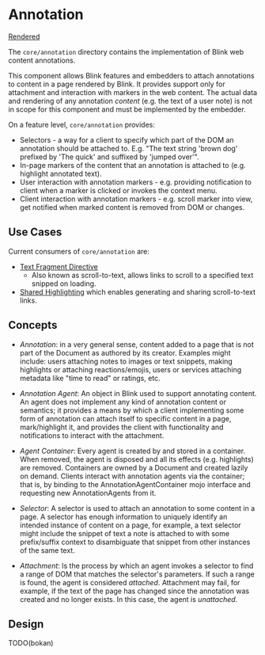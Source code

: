 # Annotation

[Rendered](https://chromium.googlesource.com/chromium/src/+/HEAD/third_party/blink/renderer/core/annotation/README.md)

The `core/annotation` directory contains the implementation of Blink web
content annotations.

This component allows Blink features and embedders to attach annotations to
content in a page rendered by Blink. It provides support only for attachment
and interaction with markers in the web content. The actual data and rendering
of any annotation _content_ (e.g. the text of a user note) is not in scope for
this component and must be implemented by the embedder.

On a feature level, `core/annotation` provides:

  * Selectors - a way for a client to specify which part of the DOM an
    annotation should be attached to. E.g. "The text string 'brown dog'
    prefixed by 'The quick' and suffixed by 'jumped over'".
  * In-page markers of the content that an annotation is attached to (e.g.
    highlight annotated text).
  * User interaction with annotation markers - e.g. providing notification to
    client when a marker is clicked or invokes the context menu.
  * Client interaction with annotation markers - e.g. scroll marker into view,
    get notified when marked content is removed from DOM or changes.

## Use Cases

Current consumers of `core/annotation` are:

  * [Text Fragment Directive](https://source.chromium.org/chromium/chromium/src/+/main:third_party/blink/renderer/core/fragment_directive/text_fragment_anchor.h;l=27;drc=b8dc40b0a445983b75db39504cfdd66c304d7dca)
    - Also known as scroll-to-text, allows links to scroll to a specified text snipped on loading.
  * [Shared Highlighting](https://source.chromium.org/chromium/chromium/src/+/main:components/shared_highlighting/;drc=92e2d6aeefc1242e1b11467b994e4bfd14d17d20)
    which enables generating and sharing scroll-to-text links.

## Concepts

* _Annotation_: in a very general sense, content added to a page that is not part
of the Document as authored by its creator. Examples might include: users
attaching notes to images or text snippets, making highlights or attaching
reactions/emojis, users or services attaching metadata like "time to read" or
ratings, etc.

* _Annotation Agent_: An object in Blink used to support annotating content. An
agent does not implement any kind of annotation content or semantics; it
provides a means by which a client implementing some form of annotation can
attach itself to specific content in a page, mark/highlight it, and provides
the client with functionality and notifications to interact with the attachment.

* _Agent Container_: Every agent is created by and stored in a container. When
removed, the agent is disposed and all its effects (e.g. highlights) are
removed. Containers are owned by a Document and created lazily on demand.
Clients interact with annotation agents via the container; that is, by binding
to the AnnotationAgentContainer mojo interface and requesting new
AnnotationAgents from it.

* _Selector_: A selector is used to attach an annotation to some content in a
page. A selector has enough information to uniquely identify an intended
instance of content on a page, for example, a text selector might include the
snippet of text a note is attached to with some prefix/suffix context to
disambiguate that snippet from other instances of the same text.

* _Attachment_: Is the process by which an agent invokes a selector to find a
range of DOM that matches the selector's parameters. If such a range is found,
the agent is considered _attached_. Attachment may fail, for example, if the
text of the page has changed since the annotation was created and no longer
exists. In this case, the agent is _unattached_.

## Design

TODO(bokan)
